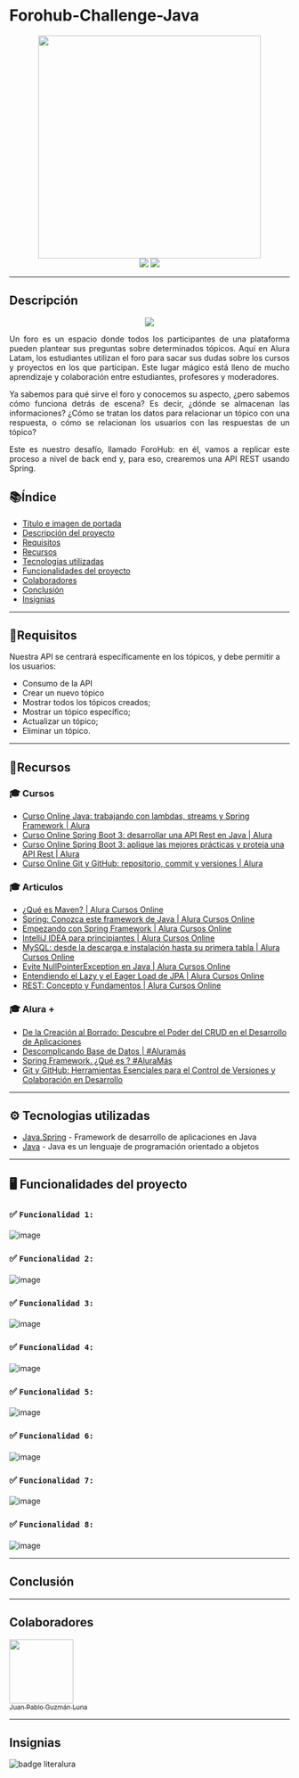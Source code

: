 ﻿# Forohub-Challenge-Java


<div align="center">
  <img src="" width="400" height="400">
</div>


<div align="center">
  <img src="https://img.shields.io/badge/-JAVA-green">
  <img src="https://img.shields.io/badge/STATUS-EN%20DESAROLLO-green">
</div>

---

## Descripción


<div align="center">
  <img src="https://github.com/PabloLuna44/Java-Challenge-Conversor-de-Monedas/assets/119721670/a7e2e95d-f132-4098-a3cf-79ec75902792">
</div>


<p align="justify">
Un foro es un espacio donde todos los participantes de una plataforma pueden plantear sus preguntas sobre determinados tópicos. Aquí en Alura Latam, los estudiantes utilizan el foro para sacar sus dudas sobre los cursos y proyectos en los que participan. Este lugar mágico está lleno de mucho aprendizaje y colaboración entre estudiantes, profesores y moderadores.
</p>

<p align="justify">
Ya sabemos para qué sirve el foro y conocemos su aspecto, ¿pero sabemos cómo funciona detrás de escena? Es decir, ¿dónde se almacenan las informaciones? ¿Cómo se tratan los datos para relacionar un tópico con una respuesta, o cómo se relacionan los usuarios con las respuestas de un tópico?
</p>

<p align="justify">
Este es nuestro desafío, llamado ForoHub: en él, vamos a replicar este proceso a nivel de back end y, para eso, crearemos una API REST usando Spring.
</p>


## 📚Índice

* [Título e imagen de portada](#java-challenge-conversor-de-monedas)
* [Descripción del proyecto](#descripción)
* [Requisitos](#requisitos)
* [Recursos](#recursos)
* [Tecnologías utilizadas](#tecnologías-utilizadas)
* [Funcionalidades del proyecto](#funcionalidades-del-proyecto)
* [Colaboradores](#colaboradores)
* [Conclusión](#conclusión)
* [Insignias](#insignias)

---

## 📄Requisitos
Nuestra API se centrará específicamente en los tópicos, y debe permitir a los usuarios:

- Consumo de la API
- Crear un nuevo tópico
- Mostrar todos los tópicos creados;
- Mostrar un tópico específico;
- Actualizar un tópico;
- Eliminar un tópico.







---

## 📌Recursos 


### 🎓 Cursos
- [Curso Online Java: trabajando con lambdas, streams y Spring Framework | Alura](https://www.aluracursos.com/curso-online-java-trabajando-lambdas-streams-spring-framework)
- [Curso Online Spring Boot 3: desarrollar una API Rest en Java | Alura](https://app.aluracursos.com/course/spring-boot-3-desarrollar-api-rest-java)
- [Curso Online Spring Boot 3: aplique las mejores prácticas y proteja una API Rest | Alura](https://app.aluracursos.com/course/spring-boot-3-aplique-practicas-proteja-api-rest)
- [Curso Online Git y GitHub: repositorio, commit y versiones | Alura](https://app.aluracursos.com/course/git-github-repositorio-commit-versiones)



### 🎓 Articulos
- [¿Qué es Maven? | Alura Cursos Online](https://www.aluracursos.com/blog/que-es-maven)
- [Spring: Conozca este framework de Java | Alura Cursos Online](https://www.aluracursos.com/blog/spring-conozca-framework-java)
- [Empezando con Spring Framework | Alura Cursos Online](https://www.aluracursos.com/blog/empezando-con-spring-framework)
- [IntelliJ IDEA para principiantes | Alura Cursos Online](https://www.aluracursos.com/blog/intellij-idea-para-principiantes)
- [MySQL: desde la descarga e instalación hasta su primera tabla | Alura Cursos Online](https://www.aluracursos.com/blog/mysql-desde-la-descarga-e-instalacion-hasta-su-primera-tabla)
- [Evite NullPointerException en Java | Alura Cursos Online](https://www.aluracursos.com/blog/evite-nullpointerexception-en-Java)
- [Entendiendo el Lazy y el Eager Load de JPA | Alura Cursos Online](https://www.aluracursos.com/blog/entendiendo-el-lazy-y-el-eager-load-de-jpa)
- [REST: Concepto y Fundamentos | Alura Cursos Online](https://www.aluracursos.com/blog/rest-concepto-y-fundamentos)





### 🎓 Alura +
- [De la Creación al Borrado: Descubre el Poder del CRUD en el Desarrollo de Aplicaciones](https://www.youtube.com/watch?v=jr_98HCSTZc&ab_channel=AluraLatam)
- [Descomplicando Base de Datos | #Aluramás](https://www.youtube.com/watch?v=G1cDRqKuxpg&t=3s&ab_channel=AluraLatam)
- [Spring Framework. ¿Qué es ? #AluraMás](https://www.youtube.com/watch?v=t-iqt1b2qqk&t=62s&ab_channel=AluraLatam)
- [Git y GitHub: Herramientas Esenciales para el Control de Versiones y Colaboración en Desarrollo](https://www.youtube.com/watch?v=dw04N616Abw&t=1s&ab_channel=AluraLatam)

---

## ⚙️ Tecnologias utilizadas 

* [Java.Spring](https://spring.io/projects/spring-boot) - Framework de desarrollo de aplicaciones en Java
* [Java](https://www.java.com/es/) - Java es un lenguaje de programación orientado a objetos

---

##  🖥️ Funcionalidades del proyecto

### ✅ `Funcionalidad 1:`
 ####
![image]()

### ✅ `Funcionalidad 2:`
  #### 
![image]()

### ✅ `Funcionalidad 3:` 
  #### 
![image]()

### ✅ `Funcionalidad 4:` 
#### 
![image]()

### ✅ `Funcionalidad 5:` 
#### 
![image]()

### ✅ `Funcionalidad 6:` 
#### 
![image]()

### ✅ `Funcionalidad 7:` 
#### 
![image]()

### ✅ `Funcionalidad 8:` 
#### 
![image]()





---

## Conclusión



---
## Colaboradores 

[<img src="https://avatars.githubusercontent.com/u/119721670?v=4" width=115><br><sub>Juan Pablo Guzmán Luna</sub>](https://github.com/PabloLuna44) 

---

## Insignias
![badge literalura]()





